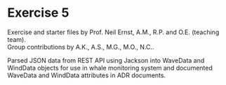 # Exercise 5
Exercise and starter files by Prof. Neil Ernst, A.M., R.P. and O.E. (teaching team).  
Group contributions by A.K., A.S., M.G., M.O., N.C..

Parsed JSON data from REST API using Jackson into WaveData and WindData objects for use in whale 
monitoring system and documented WaveData and WindData attributes in ADR documents.

